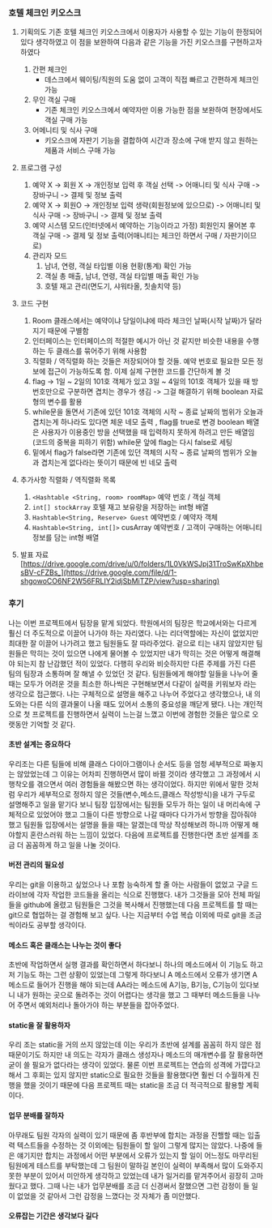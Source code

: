 ### 호텔 체크인 키오스크
1. 기획의도
   기존 호텔 체크인 키오스크에서 이용자가 사용할 수 있는 기능이 한정되어 있다 생각하였고 이 점을 보완하여 다음과 같은 기능을 가진 키오스크를 구현하고자 하였다
   1. 간편 체크인
      - 데스크에서 웨이팅/직원의 도움 없이 고객이 직접 빠르고 간편하게 체크인 가능
    1. 무인 객실 구매
       - 기존 체크인 키오스크에서 예약자만 이용 가능한 점을 보완하여 현장에서도 객실 구매 가능
      1. 어메니티 및 식사 구매
         - 키오스크에 자판기 기능을 결합하여 시간과 장소에 구애 받지 않고 원하는 제품과 서비스 구매 가능
2. 프로그램 구성

   1. 예약 X -> 회원 X -> 개인정보 입력 후 객실 선택 -> 어매니티 및 식사 구매 -> 장바구니 -> 결제 및 정보 출력
   2. 예약 X -> 회원O -> 개인정보 입력 생략(회원정보에 있으므로) -> 어매니티 및 식사 구매 -> 장바구니 -> 결제 및 정보 출력
   3. 예약 시스템 모드(인터넷에서 예약하는 기능이라고 가정) 회원인지 물어본 후 객실 구매 -> 결제 및 정보 출력(어매니티는 체크인 하면서 구매 / 자판기이므로)
   4. 관리자 모드 
      1.  남녀, 연령, 객실 타입별 이용 현황(통계) 확인 가능
      2. 객실 총 매출, 남녀, 연령, 객실 타입별 매출 확인 가능
      3. 호텔 재고 관리(면도기, 샤워타올, 칫솔치약 등)
3. 코드 구현   
   1. Room 클래스에서는 예약이냐 당일이냐에 따라 체크인 날짜(시작 날짜)가 달라지기 때문에 구별함
   2. 인터페이스는 인터페이스의 적절한 예시가 아닌 것 같지만 비슷한 내용을 수행하는 두 클래스를 묶어주기 위해 사용함
   3. 직렬화 / 역직렬화 하는 것들은 저장되어야 할 것들. 예약 번호로 필요한 모든 정보에 접근이 가능하도록 함. 이제 실제 구현한 코드를 간단하게 볼 것
   4. flag -> 1일 ~ 2일의 101호 객체가 있고 3일 ~ 4일의 101호 객체가 있을 때 방 번호만으로 구분하면 겹치는 경우가 생김 -> 그걸 해결하기 위해 boolean 자료형의 변수를 활용
   5. while문을 돌면서 기존에 있던 101호 객체의 시작 ~ 종료 날짜의 범위가 오늘과 겹치는게 하나라도 있다면 체운 네모 출력 , flag를 true로 변경 boolean 배열은 사용자가 이용중인 방을 선택했을 때 입력하지 못하게 하려고 만든 배열임(코드의 중복을 피하기 위함) while문 앞에 flag는 다시 false로 세팅
   6. 밑에서 flag가 false라면 기존에 있던 객체의 시작 ~ 종료 날짜의 범위가 오늘과 겹치는게 없다라는 뜻이기 때문에 빈 네모 출력
4. 추가사항
   직렬화 / 역직렬화 목록
   1. ```<Hashtable <String, room> roomMap>``` 예약 번호 / 객실 객체
   2. ```int[] stockArray``` 호텔 재고 보유랑을 저장하는 int형 배열
   3. ```Hashtable<String, Reserve> Guest``` 예약번호 / 예약자 객체
   4. ```Hashtable<String, int[]>``` cusArray 예약번호 / 고객이 구매하는 어매니티 정보를 담는 int형 배열

5. 발표 자료
   [https://drive.google.com/drive/u/0/folders/1L0VkWSJpj31TroSwKpXhbesBV-cFZBs_](https://drive.google.com/file/d/1-shgowoCO6NF2W56FRLIY2idjSbMiTZP/view?usp=sharing)
### 후기
나는 이번 프로젝트에서 팀장을 맡게 되었다. 학원에서의 팀장은 학교에서와는 다르게 훨신 더 주도적으로 이끌어 나가야 하는 자리였다. 나는 리더역할에는 자신이 없었지만 최대한 잘 이끌어 나가려고 했고 팀원들도 잘 따라주었다. 겉으로 티는 내지 않았지만 팀원들은 막히는 것이 있으면 나에게 물어볼 수 있었지만 내가 막히는 것은 어떻게 해결해야 되는지 참 난감했던 적이 있었다. 다행히 우리와 비슷하지만 다른 주제를 가진 다른 팀의 팀장과 소통하며 잘 해낼 수 있었던 것 같다. 팀원들에게 해야할 일들을 나누어 줄 때는 모두가 어려운 것을 최소한 하나씩은 구현해보면서 다같이 실력을 키워보자 라는 생각으로 접근했다. 나는 구체적으로 설명을 해주고 나누어 주었다고 생각했으나, 내 의도와는 다른 식의 결과물이 나올 때도 있어서 소통의 중요성을 깨닫게 됐다. 나는 개인적으로 첫 프로젝트를 진행하면서 실력이 느는걸 느꼈고 이번에 경험한 것들은 앞으로 오랫동안 기억할 것 같다. 
#### 초반 설계는 중요하다
우리조는 다른 팀들에 비해 클래스 다이아그램이나 순서도 등을 엄청 세부적으로 짜놓지는 않았었는데 그 이유는 어차피 진행하면서 많이 바뀔 것이라 생각했고 그 과정에서 시행착오를 겪으면서 여러 경험들을 해봤으면 하는 생각이었다. 하지만 위에서 말한 것처럼 우리가 세부적으로 정하지 않은 것들(변수,메소드,클래스 작성방식)을 내가 구두로 설명해주고 일을 맡기다 보니 팀장 입장에서는 팀원들 모두가 하는 일이 내 머리속에 구체적으로 있었어야 했고 그들이 다른 방향으로 나갈 때마다 다가가서 방향을 잡아줘야 했고 팀원들 입장에서는 설명을 들을 때는 알겠는데 막상 작성해보려 하니까 어떻게 해야할지 혼란스러워 하는 느낌이 있었다. 다음에 프로젝트를 진행한다면 초반 설계를 조금 더 꼼꼼하게 하고 일을 나눌 것이다.
#### 버전 관리의 필요성
우리는 git을 이용하고 싶었으나 나 포함 능숙하게 할 줄 아는 사람들이 없었고 구글 드라이브에 각자 작업한 코드들을 올리는 식으로 진행했다. 내가 그것들을 모아 전체 파일들을 github에 올렸고 팀원들은 그것을 복사해서 진행했는데 다음 프로젝트를 할 때는 git으로 협업하는 걸 경험해 보고 싶다. 나는 지금부터 수업 복습 이외에 따로 git을 조금씩이라도 공부할 생각이다.
#### 메소드 혹은 클래스는 나누는 것이 좋다
초반에 작업하면서 실행 결과를 확인하면서 하다보니 하나의 메소드에서 이 기능도 하고 저 기능도 하는 그런 상황이 있었는데 그렇게 하다보니 A 메소드에서 오류가 생기면 A 메소드로 들어가 진행을 해야 되는데 AA라는 메소드에 A기능, B기능, C기능이 있다보니 내가 원하는 곳으로 돌려주는 것이 어렵다는 생각을 했고 그 때부터 메소드들을 나누어 주면서 예외처리나 돌아가야 하는 부분들을 잡아주었다.
#### static을 잘 활용하자
우리 조는 static을 거의 쓰지 않았는데 이는 우리가 초반에 설계를 꼼꼼히 하지 않은 점 때문이기도 하지만 내 의도는 각자가 클래스 생성자나 메소드의 매개변수를 잘 활용하면 굳이 쓸 필요가 없다라는 생각이 있었다. 물론 이번 프로젝트는 연습의 성격에 가깝다고 해서 그 후회는 있지 않지만 static으로 필요한 것들을 활용했다면 훨씬 더 수월하게 진행을 했을 것이기 때문에 다음 프로젝트 때는 static을 조금 더 적극적으로 활용할 계획이다.
#### 업무 분배를 잘하자
아무래도 팀원 각자의 실력이 있기 때문에 좀 후반부에 합치는 과정을 진핼할 때는 입출력 텍스트들을 수정하는 것 이외에는 팀원들이 할 일이 그렇게 많지는 않았다. 나중에 들은 얘기지만 합치는 과정에서 어떤 부분에서 오류가 있는지 할 일이 어느정도 마무리된 팀원에게 테스트를 부탁했는데 그 팀원이 말하길 본인이 실력이 부족해서 많이 도와주지 못한 부분이 있어서 미안하게 생각하고 있었는데 내가 일거리를 맡겨주어서 굉장히 고마웠다고 했다. 그때 나는 내가 업무분배를 조금 더 신경써서 잘했으면 그런 감정이 들 일이 없었을 것 같아서 그런 감정을 느꼈다는 것 자체가 좀 미안했다.
#### 오류잡는 기간은 생각보다 길다



